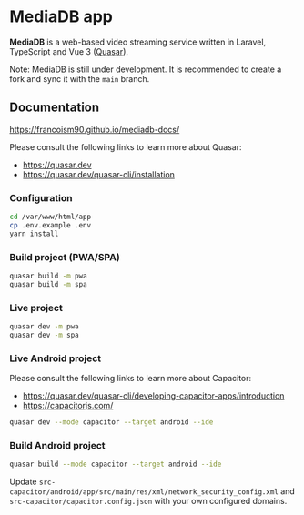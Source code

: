 # MediaDB app

**MediaDB** is a web-based video streaming service written in Laravel, TypeScript and Vue 3 ([Quasar](https://quasar.dev/)).

Note: MediaDB is still under development. It is recommended to create a fork and sync it with the `main` branch.

## Documentation

<https://francoism90.github.io/mediadb-docs/>

Please consult the following links to learn more about Quasar:

- <https://quasar.dev>
- <https://quasar.dev/quasar-cli/installation>

### Configuration

```bash
cd /var/www/html/app
cp .env.example .env
yarn install
```

### Build project (PWA/SPA)

```bash
quasar build -m pwa
quasar build -m spa
```

### Live project

```bash
quasar dev -m pwa
quasar dev -m spa
```

### Live Android project

Please consult the following links to learn more about Capacitor:

- <https://quasar.dev/quasar-cli/developing-capacitor-apps/introduction>
- <https://capacitorjs.com/>

```bash
quasar dev --mode capacitor --target android --ide
```

### Build Android project

```bash
quasar build --mode capacitor --target android --ide
```

Update `src-capacitor/android/app/src/main/res/xml/network_security_config.xml` and `src-capacitor/capacitor.config.json` with your own configured domains.
